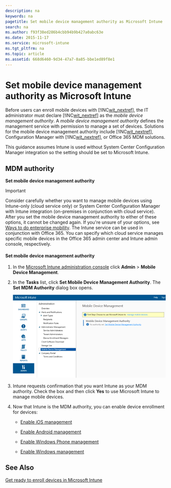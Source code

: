 ```yaml
---
description: na
keywords: na
pagetitle: Set mobile device management authority as Microsoft Intune
search: na
ms.author: f93f38ed286b4cbb94b9b427a0abc63e
ms.date: 2015-11-17
ms.service: microsoft-intune
ms.tgt_pltfrm: na
ms.topic: article
ms.assetid: 668d6460-9d34-47a7-8a85-bbe1ed89f8e1
---
```

# Set mobile device management authority as Microsoft Intune
Before users  can enroll mobile devices with [!INC[wit_nextref](../Token/wit_nextref_md.md)], the IT administrator must declare [!INC[wit_nextref](../Token/wit_nextref_md.md)] as the *mobile device management authority*. A  *mobile device management authority* defines the management service with permission to manage a set of devices.  Solutions for the mobile device management authority include [!INC[wit_nextref](../Token/wit_nextref_md.md)], Configuration Manager with [!INC[wit_nextref](../Token/wit_nextref_md.md)], or Office 365 MDM solutions.

This guidance assumes Intune is used without System Center Configuration Manager integration so the setting should be set to Microsoft Intune.

## MDM authority
**Set mobile device management authority**

> [!IMPORTANT]
> Consider carefully whether you want to manage mobile devices using Intune-only (cloud service only) or System Center Configuration Manager with Intune integration (on-premises in conjunction with cloud service). After you set the mobile device management authority to either of these options, it cannot be changed again. If you're unsure of your options, see [Ways to do enterprise mobility](../Topic/Ways_to_do_enterprise_mobility.md).  The Intune service can be used in conjunction with Office 365. You can specify which cloud service manages specific mobile devices in the Office 365 admin center and Intune admin console, respectively.

#### Set mobile device management authority

1. In the [Microsoft Intune administration console](http://manage.microsoft.com) click **Admin** &gt; **Mobile Device Management**.

2. In the **Tasks** list, click **Set Mobile Device Management Authority**. The **Set MDM Authority** dialog box opens.

   ![](../Image/Intune_MDM_Authority.bmp)

3. Intune requests confirmation that you want Intune as your MDM authority. Check the box and then click **Yes** to use Microsoft Intune to manage mobile devices.

4. Now that Intune is the MDM authority, you can enable device enrollment for devices:

   - [Enable iOS management](https://technet.microsoft.com/library/dn408185.aspx)

   - [Enable Android management](https://technet.microsoft.com/library/dn764960.aspx)

   - [Enable Windows Phone management](https://technet.microsoft.com/library/dn764959.aspx)

   - [Enable Windows management](https://technet.microsoft.com/library/mt346003.aspx)

## See Also
[Get ready to enroll devices in Microsoft Intune](../Topic/Get_ready_to_enroll_devices_in_Microsoft_Intune.md)

